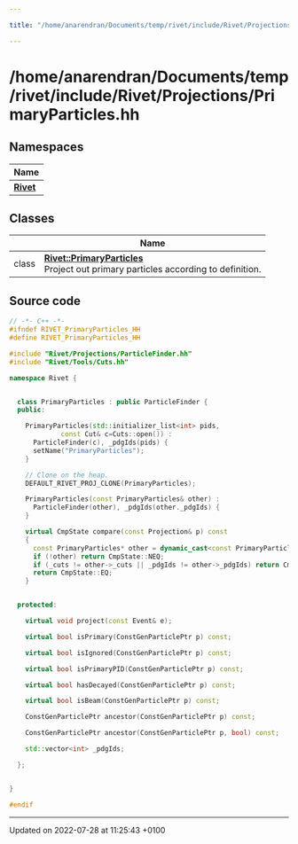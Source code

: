 ```yaml
---

title: "/home/anarendran/Documents/temp/rivet/include/Rivet/Projections/PrimaryParticles.hh"

---
```


# /home/anarendran/Documents/temp/rivet/include/Rivet/Projections/PrimaryParticles.hh



## Namespaces

| Name           |
| -------------- |
| **[Rivet](http://example.org/namespaces/namespacerivet/)**  |

## Classes

|                | Name           |
| -------------- | -------------- |
| class | **[Rivet::PrimaryParticles](http://example.org/classes/classrivet_1_1primaryparticles/)** <br>Project out primary particles according to definition.  |




## Source code

```cpp
// -*- C++ -*-
#ifndef RIVET_PrimaryParticles_HH
#define RIVET_PrimaryParticles_HH

#include "Rivet/Projections/ParticleFinder.hh"
#include "Rivet/Tools/Cuts.hh"

namespace Rivet {


  class PrimaryParticles : public ParticleFinder {
  public:

    PrimaryParticles(std::initializer_list<int> pids,
             const Cut& c=Cuts::open()) :
      ParticleFinder(c), _pdgIds(pids) {
      setName("PrimaryParticles");
    }

    // Clone on the heap.
    DEFAULT_RIVET_PROJ_CLONE(PrimaryParticles);

    PrimaryParticles(const PrimaryParticles& other) :
      ParticleFinder(other), _pdgIds(other._pdgIds) {
    }

    virtual CmpState compare(const Projection& p) const
    {
      const PrimaryParticles* other = dynamic_cast<const PrimaryParticles*>(&p);
      if (!other) return CmpState::NEQ;
      if (_cuts != other->_cuts || _pdgIds != other->_pdgIds) return CmpState::NEQ;
      return CmpState::EQ;
    }


  protected:

    virtual void project(const Event& e);

    virtual bool isPrimary(ConstGenParticlePtr p) const;

    virtual bool isIgnored(ConstGenParticlePtr p) const;

    virtual bool isPrimaryPID(ConstGenParticlePtr p) const;

    virtual bool hasDecayed(ConstGenParticlePtr p) const;

    virtual bool isBeam(ConstGenParticlePtr p) const;

    ConstGenParticlePtr ancestor(ConstGenParticlePtr p) const;

    ConstGenParticlePtr ancestor(ConstGenParticlePtr p, bool) const;

    std::vector<int> _pdgIds;

  };


}

#endif
```


-------------------------------

Updated on 2022-07-28 at 11:25:43 +0100
